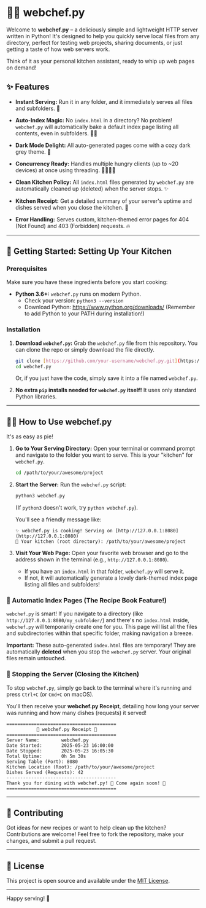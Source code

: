 # 🧑‍🍳 webchef.py

Welcome to **webchef.py** – a deliciously simple and lightweight HTTP server written in Python! It's designed to help you quickly serve local files from any directory, perfect for testing web projects, sharing documents, or just getting a taste of how web servers work.

Think of it as your personal kitchen assistant, ready to whip up web pages on demand!

## ✨ Features

- **Instant Serving:** Run it in any folder, and it immediately serves all files and subfolders. 🚀

- **Auto-Index Magic:** No `index.html` in a directory? No problem! `webchef.py` will automatically bake a default index page listing all contents, even in subfolders. 📄📁

- **Dark Mode Delight:** All auto-generated pages come with a cozy dark grey theme. 🌙

- **Concurrency Ready:** Handles multiple hungry clients (up to ~20 devices) at once using threading. 👨‍👩‍👧‍👦

- **Clean Kitchen Policy:** All `index.html` files generated by `webchef.py` are automatically cleaned up (deleted) when the server stops. ✨

- **Kitchen Receipt:** Get a detailed summary of your server's uptime and dishes served when you close the kitchen. 🧾

- **Error Handling:** Serves custom, kitchen-themed error pages for 404 (Not Found) and 403 (Forbidden) requests. 🔥

---

## 🚀 Getting Started: Setting Up Your Kitchen

### Prerequisites

Make sure you have these ingredients before you start cooking:

- **Python 3.6+:** `webchef.py` runs on modern Python.
  - Check your version: `python3 --version`
  - Download Python: <https://www.python.org/downloads/> (Remember to add Python to your PATH during installation!)

### Installation

1.  **Download `webchef.py`:**
    Grab the `webchef.py` file from this repository. You can clone the repo or simply download the file directly.

    ```bash
    git clone [https://github.com/your-username/webchef.py.git](https://github.com/your-username/webchef.py.git) # Replace with your actual repo URL
    cd webchef.py
    ```

    Or, if you just have the code, simply save it into a file named `webchef.py`.

2.  **No extra `pip` installs needed for `webchef.py` itself!** It uses only standard Python libraries.

---

## 👨‍🍳 How to Use webchef.py

It's as easy as pie!

1.  **Go to Your Serving Directory:**
    Open your terminal or command prompt and navigate to the folder you want to serve. This is your "kitchen" for `webchef.py`.

    ```bash
    cd /path/to/your/awesome/project
    ```

2.  **Start the Server:**
    Run the `webchef.py` script:

    ```bash
    python3 webchef.py
    ```

    (If `python3` doesn't work, try `python webchef.py`).

    You'll see a friendly message like:

    ```
    ✨ webchef.py is cooking! Serving on [http://127.0.0.1:8080](http://127.0.0.1:8080)
    🏡 Your kitchen (root directory): /path/to/your/awesome/project
    ```

3.  **Visit Your Web Page:**
    Open your favorite web browser and go to the address shown in the terminal (e.g., `http://127.0.0.1:8080`).
    - If you have an `index.html` in that folder, `webchef.py` will serve it.
    - If not, it will automatically generate a lovely dark-themed index page listing all files and subfolders!

### 📄 Automatic Index Pages (The Recipe Book Feature!)

`webchef.py` is smart! If you navigate to a directory (like `http://127.0.0.1:8080/my_subfolder/`) and there's no `index.html` inside, `webchef.py` will temporarily create one for you. This page will list all the files and subdirectories within that specific folder, making navigation a breeze.

**Important:** These auto-generated `index.html` files are temporary! They are automatically **deleted** when you stop the `webchef.py` server. Your original files remain untouched.

### 🛑 Stopping the Server (Closing the Kitchen)

To stop `webchef.py`, simply go back to the terminal where it's running and press `Ctrl+C` (or `Cmd+C` on macOS).

You'll then receive your **webchef.py Receipt**, detailing how long your server was running and how many dishes (requests) it served!

```
========================================
           🧾 webchef.py Receipt 🧾
========================================
Server Name:        webchef.py
Date Started:       2025-05-23 16:00:00
Date Stopped:       2025-05-23 16:05:30
Total Uptime:       0h 5m 30s
Serving Table (Port): 8080
Kitchen Location (Root): /path/to/your/awesome/project
Dishes Served (Requests): 42
----------------------------------------
Thank you for dining with webchef.py! 🙏 Come again soon! 💖
========================================
```

---

## 🤝 Contributing

Got ideas for new recipes or want to help clean up the kitchen? Contributions are welcome! Feel free to fork the repository, make your changes, and submit a pull request.

---

## 📜 License

This project is open source and available under the [MIT License](LICENSE).

---

Happy serving! 🥳
